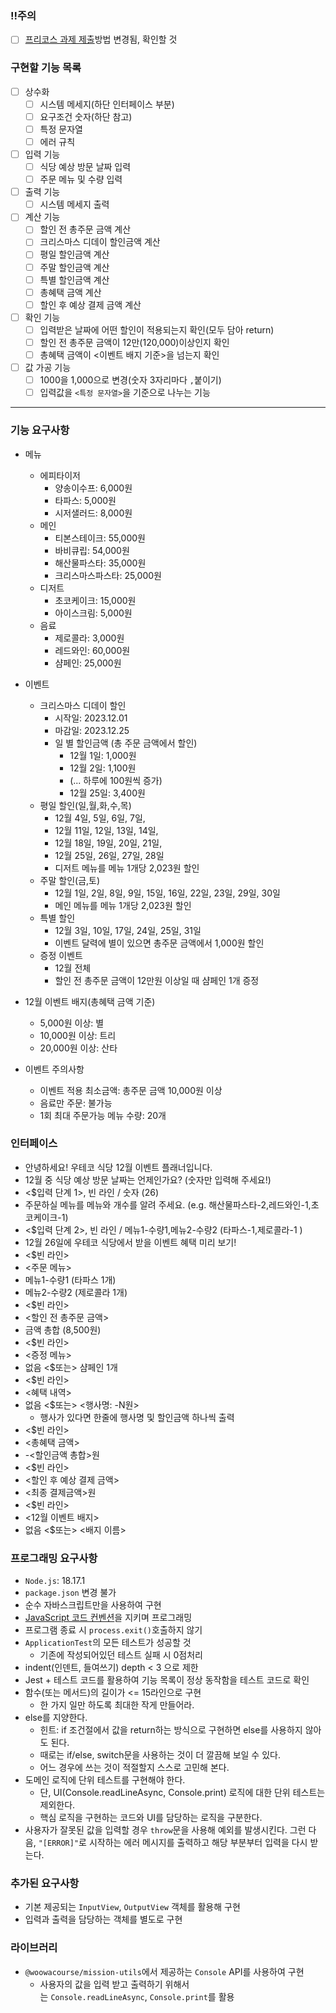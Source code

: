 ### !!주의

- [ ] [프리코스 과제 제출](https://docs.google.com/document/d/1cmg0VpPkuvdaetxwp4hnyyFC_G-1f2Gr8nIDYIWcKC8/edit?usp=sharing)방법 변경됨, 확인할 것

### 구현할 기능 목록

- [ ] 상수화
  - [ ] 시스템 메세지(하단 인터페이스 부분)
  - [ ] 요구조건 숫자(하단 참고)
  - [ ] 특정 문자열
  - [ ] 에러 규칙
- [ ] 입력 기능
  - [ ] 식당 예상 방문 날짜 입력
  - [ ] 주문 메뉴 및 수량 입력
- [ ] 출력 기능
  - [ ] 시스템 메세지 출력
- [ ] 계산 기능
  - [ ] 할인 전 총주문 금액 계산
  - [ ] 크리스마스 디데이 할인금액 계산
  - [ ] 평일 할인금액 계산
  - [ ] 주말 할인금액 계산
  - [ ] 특별 할인금액 계산
  - [ ] 총혜택 금액 계산
  - [ ] 할인 후 예상 결제 금액 계산
- [ ] 확인 기능
  - [ ] 입력받은 날짜에 어떤 할인이 적용되는지 확인(모두 담아 return)
  - [ ] 할인 전 총주문 금액이 12만(120,000)이상인지 확인
  - [ ] 총혜택 금액이 <이벤트 배지 기준>을 넘는지 확인
- [ ] 값 가공 기능
  - [ ] 1000을 1,000으로 변경(숫자 3자리마다 `,`붙이기)
  - [ ] 입력값을 `<특정 문자열>`을 기준으로 나누는 기능

---

### 기능 요구사항

- 메뉴

  - 에피타이저
    - 양송이수프: 6,000원
    - 타파스: 5,000원
    - 시저샐러드: 8,000원
  - 메인
    - 티본스테이크: 55,000원
    - 바비큐립: 54,000원
    - 해산물파스타: 35,000원
    - 크리스마스파스타: 25,000원
  - 디저트
    - 초코케이크: 15,000원
    - 아이스크림: 5,000원
  - 음료
    - 제로콜라: 3,000원
    - 레드와인: 60,000원
    - 샴페인: 25,000원

- 이벤트

  - 크리스마스 디데이 할인
    - 시작일: 2023.12.01
    - 마감일: 2023.12.25
    - 일 별 할인금액 (총 주문 금액에서 할인)
      - 12월 1일: 1,000원
      - 12월 2일: 1,100원
      - (... 하루에 100원씩 증가)
      - 12월 25일: 3,400원
  - 평일 할인(일,월,화,수,목)
    - 12월 4일, 5일, 6일, 7일,
    - 12월 11일, 12일, 13일, 14일,
    - 12월 18일, 19일, 20일, 21일,
    - 12월 25일, 26일, 27일, 28일
    - 디저트 메뉴를 메뉴 1개당 2,023원 할인
  - 주말 할인(금,토)
    - 12월 1일, 2일, 8일, 9일, 15일, 16일, 22일, 23일, 29일, 30일
    - 메인 메뉴를 메뉴 1개당 2,023원 할인
  - 특별 할인
    - 12월 3일, 10일, 17일, 24일, 25일, 31일
    - 이벤트 달력에 별이 있으면 총주문 금액에서 1,000원 할인
  - 증정 이벤트
    - 12월 전체
    - 할인 전 총주문 금액이 12만원 이상일 때 샴페인 1개 증정

- 12월 이벤트 배지(총혜택 금액 기준)

  - 5,000원 이상: 별
  - 10,000원 이상: 트리
  - 20,000원 이상: 산타

- 이벤트 주의사항
  - 이벤트 적용 최소금액: 총주문 금액 10,000원 이상
  - 음료만 주문: 불가능
  - 1회 최대 주문가능 메뉴 수량: 20개

### 인터페이스

- 안녕하세요! 우테코 식당 12월 이벤트 플래너입니다.
- 12월 중 식당 예상 방문 날짜는 언제인가요? (숫자만 입력해 주세요!)
- <$입력 단계 1>, 빈 라인 / 숫자 (26)
- 주문하실 메뉴를 메뉴와 개수를 알려 주세요. (e.g. 해산물파스타-2,레드와인-1,초코케이크-1)
- <$입력 단계 2>, 빈 라인 / 메뉴1-수량1,메뉴2-수량2 (타파스-1,제로콜라-1 )
- 12월 26일에 우테코 식당에서 받을 이벤트 혜택 미리 보기!
- <$빈 라인>
- <주문 메뉴>
- 메뉴1-수량1 (타파스 1개)
- 메뉴2-수량2 (제로콜라 1개)
- <$빈 라인>
- <할인 전 총주문 금액>
- 금액 총합 (8,500원)
- <$빈 라인>
- <증정 메뉴>
- 없음 <$또는> 샴페인 1개
- <$빈 라인>
- <혜택 내역>
- 없음 <$또는> <행사명: -N원>
  - 행사가 있다면 한줄에 행사명 및 할인금액 하나씩 출력
- <$빈 라인>
- <총혜택 금액>
- -<할인금액 총합>원
- <$빈 라인>
- <할인 후 예상 결제 금액>
- <최종 결제금액>원
- <$빈 라인>
- <12월 이벤트 배지>
- 없음 <$또는> <배지 이름>

### 프로그래밍 요구사항

- `Node.js`: 18.17.1
- `package.json` 변경 불가
- 순수 자바스크립트만을 사용하여 구현
- [JavaScript 코드 컨벤션](https://github.com/woowacourse/woowacourse-docs/tree/main/styleguide/javascript)을 지키며 프로그래밍
- 프로그램 종료 시 `process.exit()`호출하지 않기
- `ApplicationTest`의 모든 테스트가 성공할 것
  - 기존에 작성되어있던 테스트 실패 시 0점처리
- indent(인덴트, 들여쓰기) depth < 3 으로 제한
- Jest + 테스트 코드를 활용하여 기능 목록이 정상 동작함을 테스트 코드로 확인
- 함수(또는 메서드)의 길이가 <= 15라인으로 구현
  - 한 가지 일만 하도록 최대한 작게 만들어라.
- else를 지양한다.
  - 힌트: if 조건절에서 값을 return하는 방식으로 구현하면 else를 사용하지 않아도 된다.
  - 때로는 if/else, switch문을 사용하는 것이 더 깔끔해 보일 수 있다.
  - 어느 경우에 쓰는 것이 적절할지 스스로 고민해 본다.
- 도메인 로직에 단위 테스트를 구현해야 한다.
  - 단, UI(Console.readLineAsync, Console.print) 로직에 대한 단위 테스트는 제외한다.
  - 핵심 로직을 구현하는 코드와 UI를 담당하는 로직을 구분한다.
- 사용자가 잘못된 값을 입력할 경우 `throw`문을 사용해 예외를 발생시킨다. 그런 다음, `"[ERROR]"`로 시작하는 에러 메시지를 출력하고 해당 부분부터 입력을 다시 받는다.

### 추가된 요구사항

- 기본 제공되는 `InputView`, `OutputView` 객체를 활용해 구현
- 입력과 출력을 담당하는 객체를 별도로 구현

### 라이브러리

- `@woowacourse/mission-utils`에서 제공하는 `Console` API를 사용하여 구현
  - 사용자의 값을 입력 받고 출력하기 위해서는 `Console.readLineAsync`, `Console.print`를 활용
